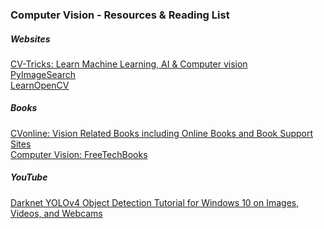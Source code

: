 ### Computer Vision - Resources & Reading List

##### Websites

[CV-Tricks: Learn Machine Learning, AI & Computer vision](https://cv-tricks.com/)<br>
[PyImageSearch](https://www.pyimagesearch.com/)<br>
[LearnOpenCV](https://learnopencv.com/)<br>

##### Books

[CVonline: Vision Related Books including Online Books and Book Support Sites](https://homepages.inf.ed.ac.uk/rbf/CVonline/books.htm)<br>
[Computer Vision: FreeTechBooks](https://www.freetechbooks.com/computer-vision-f69.html)<br>

##### YouTube

[Darknet YOLOv4 Object Detection Tutorial for Windows 10 on Images, Videos, and Webcams](https://www.youtube.com/watch?v=FE2GBeKuqpc&t=196s)<br>
